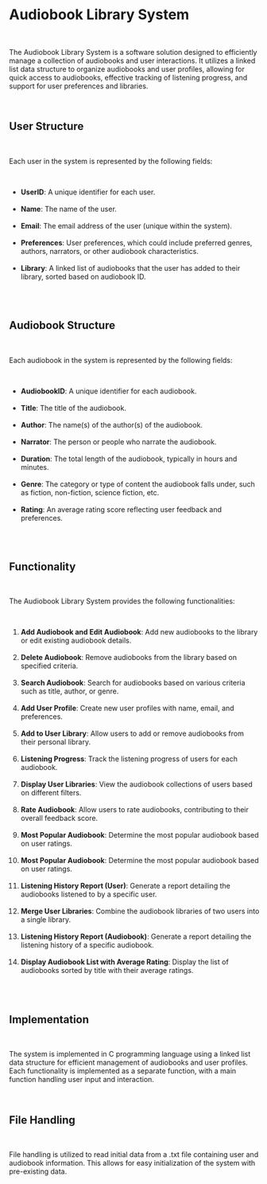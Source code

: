 <h1>Audiobook Library System</h1><br>
<p>The Audiobook Library System is a software solution designed to efficiently manage a collection of audiobooks and user interactions. It utilizes a linked list data structure to organize audiobooks and user profiles, allowing for quick access to audiobooks, effective tracking of listening progress, and support for user preferences and libraries.</p><br>

<h2>User Structure</h2><br>
<p>Each user in the system is represented by the following fields:</p><br>
<ul>
    <li><strong>UserID</strong>: A unique identifier for each user.</li><br>
    <li><strong>Name</strong>: The name of the user.</li><br>
    <li><strong>Email</strong>: The email address of the user (unique within the system).</li><br>
    <li><strong>Preferences</strong>: User preferences, which could include preferred genres, authors, narrators, or other audiobook characteristics.</li><br>
    <li><strong>Library</strong>: A linked list of audiobooks that the user has added to their library, sorted based on audiobook ID.</li><br>
</ul><br>

<h2>Audiobook Structure</h2><br>
<p>Each audiobook in the system is represented by the following fields:</p><br>
<ul>
    <li><strong>AudiobookID</strong>: A unique identifier for each audiobook.</li><br>
    <li><strong>Title</strong>: The title of the audiobook.</li><br>
    <li><strong>Author</strong>: The name(s) of the author(s) of the audiobook.</li><br>
    <li><strong>Narrator</strong>: The person or people who narrate the audiobook.</li><br>
    <li><strong>Duration</strong>: The total length of the audiobook, typically in hours and minutes.</li><br>
    <li><strong>Genre</strong>: The category or type of content the audiobook falls under, such as fiction, non-fiction, science fiction, etc.</li><br>
    <li><strong>Rating</strong>: An average rating score reflecting user feedback and preferences.</li><br>
</ul><br>

<h2>Functionality</h2><br>
<p>The Audiobook Library System provides the following functionalities:</p><br>
<ol>
    <li><strong>Add Audiobook and Edit Audiobook</strong>: Add new audiobooks to the library or edit existing audiobook details.</li><br>
    <li><strong>Delete Audiobook</strong>: Remove audiobooks from the library based on specified criteria.</li><br>
    <li><strong>Search Audiobook</strong>: Search for audiobooks based on various criteria such as title, author, or genre.</li><br>
    <li><strong>Add User Profile</strong>: Create new user profiles with name, email, and preferences.</li><br>
    <li><strong>Add to User Library</strong>: Allow users to add or remove audiobooks from their personal library.</li><br>
    <li><strong>Listening Progress</strong>: Track the listening progress of users for each audiobook.</li><br>
    <li><strong>Display User Libraries</strong>: View the audiobook collections of users based on different filters.</li><br>
    <li><strong>Rate Audiobook</strong>: Allow users to rate audiobooks, contributing to their overall feedback score.</li><br>
    <li><strong>Most Popular Audiobook</strong>: Determine the most popular audiobook based on user ratings.</li><br>
     <li><strong>Most Popular Audiobook</strong>: Determine the most popular audiobook based on user ratings.</li><br>
    <li><strong>Listening History Report (User)</strong>: Generate a report detailing the audiobooks listened to by a specific user.</li><br>
    <li><strong>Merge User Libraries</strong>: Combine the audiobook libraries of two users into a single library.</li><br>
    <li><strong>Listening History Report (Audiobook)</strong>: Generate a report detailing the listening history of a specific audiobook.</li><br>
    <li><strong>Display Audiobook List with Average Rating</strong>: Display the list of audiobooks sorted by title with their average ratings.</li><br>
</ol><br>

<h2>Implementation</h2><br>
<p>The system is implemented in C programming language using a linked list data structure for efficient management of audiobooks and user profiles. Each functionality is implemented as a separate function, with a main function handling user input and interaction.</p><br>

<h2>File Handling</h2><br>
<p>File handling is utilized to read initial data from a .txt file containing user and audiobook information. This allows for easy initialization of the system with pre-existing data.</p><br>


